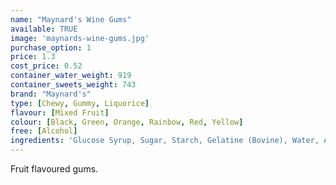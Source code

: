 ```yaml
---
name: "Maynard's Wine Gums"
available: TRUE
image: 'maynards-wine-gums.jpg'
purchase_option: 1
price: 1.3
cost_price: 0.52
container_water_weight: 919
container_sweets_weight: 743
brand: "Maynard's"
type: [Chewy, Gummy, Liquorice]
flavour: [Mixed Fruit]
colour: [Black, Green, Orange, Rainbow, Red, Yellow]
free: [Alcohol]
ingredients: 'Glucose Syrup, Sugar, Starch, Gelatine (Bovine), Water, Acids (Malic, Acetic), Vegetable Oil, Concentrated Vegetable Extracts (Black Carrot, Spinach, Stinging Nettle, Turmeric), Flavourings, Glazing Agent (Carnauba Wax), Colours (Vegetable Carbon, Paprika Extract, Lutein).'
---
```

Fruit flavoured gums.